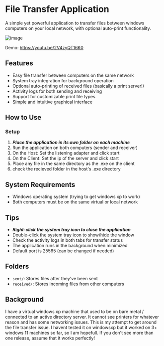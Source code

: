 # File Transfer Application

A simple yet powerful application to transfer files between windows computers on your local network, with optional auto-print functionality.

![image](https://github.com/user-attachments/assets/7841283b-059a-40d1-80d5-6954750bc97d)

Demo: https://youtu.be/2V4zyQT16K0

## Features

- Easy file transfer between computers on the same network
- System tray integration for background operation
- Optional auto-printing of received files (basically a print server!)
- Activity logs for both sending and receiving
- Support for customizable print file types
- Simple and intuitive graphical interface

## How to Use

### Setup
1. ***Place the application in its own folder on each machine***
2. Run the application on both computers (sender and receiver)
4. On the Host: Set the listening adapter and click start
5. On the Client: Set the ip of the server and click start
6. Place any file in the same directory as the .exe on the client
7. check the recieved folder in the host's .exe directory

## System Requirements
- Windows operating system (trying to get windows xp to work)
- Both computers must be on the same virtual or local network

## Tips
- ***Right-click the system tray icon to close the application***
- Double-click the system tray icon to show/hide the window
- Check the activity logs in both tabs for transfer status
- The application runs in the background when minimized
- Default port is 25565 (can be changed if needed)

## Folders
- `sent/`: Stores files after they've been sent
- `received/`: Stores incoming files from other computers

## Background
I have a virtual windows xp machine that used to be on bare metal / connected to an active directory server.
It cannot see printers for whatever reason and has some networking issues. This is my attempt to get around the file transfer issue.
I havent tested it on windowsxp but it worked on 3+ windows 11 machines so far, so I am hopefull.
If you don't see more than one release, assume that it works perfectly!

